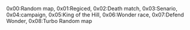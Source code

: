 0x00:Random map, 0x01:Regiced, 0x02:Death match, 0x03:Senario, 0x04:campaign, 0x05:King of the Hill, 0x06:Wonder race, 0x07:Defend Wonder, 0x08:Turbo Random map